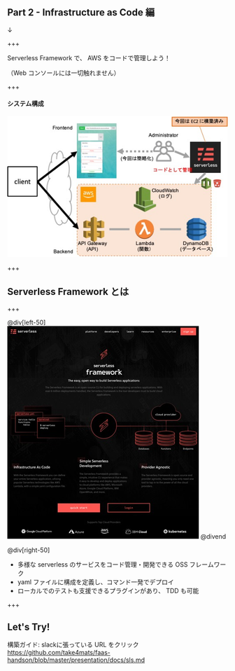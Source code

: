 ## Part 2 - Infrastructure as Code 編
↓

+++

Serverless Framework で、 AWS をコードで管理しよう！

（Web コンソールには一切触れません）

+++

#### システム構成

![handson_sls](presentation/assets/img/handson_sls.jpg)

+++

## Serverless Framework とは

+++

@div[left-50]
![sls](presentation/assets/img/sls.jpg)
@divend

@div[right-50]
- 多様な serverless のサービスをコード管理・開発できる OSS フレームワーク
- yaml ファイルに構成を定義し、コマンド一発でデプロイ
- ローカルでのテストも支援できるプラグインがあり、 TDD も可能

+++

## Let's Try!

構築ガイド: slackに張っている URL をクリック
https://github.com/take4mats/faas-handson/blob/master/presentation/docs/sls.md
